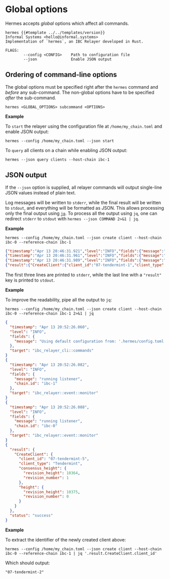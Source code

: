 # Global options

Hermes accepts _global_ options which affect all commands.

```shell
hermes {{#template ../../templates/version}}
Informal Systems <hello@informal.systems>
Implementation of `hermes`, an IBC Relayer developed in Rust.

FLAGS:
        --config <CONFIG>    Path to configuration file
        --json               Enable JSON output
```

## Ordering of command-line options

The global options must be specified right after the `hermes` command and _before_ any sub-command.
The non-global options have to be specified _after_ the sub-command.

```shell
hermes <GLOBAL_OPTIONS> subcommand <OPTIONS>
```

__Example__

To `start` the relayer using the configuration file at `/home/my_chain.toml` and enable JSON output:

```shell
hermes --config /home/my_chain.toml --json start
```

To `query` all clients on a chain while enabling JSON output:

```shell
hermes --json query clients --host-chain ibc-1
```

## JSON output

If the `--json` option is supplied, all relayer commands will output single-line JSON values instead of plain text.

Log messages will be written to `stderr`, while the final result will be written to `stdout`, and everything
will be formatted as JSON.
This allows processing only the final output using [`jq`](https://stedolan.github.io/jq/).
To process all the output using `jq`, one can redirect `stderr` to `stdout` with `hermes --json COMMAND 2>&1 | jq`.

__Example__

```shell
hermes --config /home/my_chain.toml --json create client --host-chain ibc-0 --reference-chain ibc-1
```

```json
{"timestamp":"Apr 13 20:46:31.921","level":"INFO","fields":{"message":"Using default configuration from: '.hermes/config.toml'"},"target":"ibc_relayer_cli::commands"}
{"timestamp":"Apr 13 20:46:31.961","level":"INFO","fields":{"message":"running listener","chain.id":"ibc-1"},"target":"ibc_relayer::event::monitor"}
{"timestamp":"Apr 13 20:46:31.989","level":"INFO","fields":{"message":"running listener","chain.id":"ibc-0"},"target":"ibc_relayer::event::monitor"}
{"result":{"CreateClient":{"client_id":"07-tendermint-1","client_type":"Tendermint","consensus_height":{"revision_height":10060,"revision_number":1},"height":{"revision_height":10072,"revision_number":0}}},"status":"success"}
```

The first three lines are printed to `stderr`, while the last line with a `"result"` key is printed to `stdout`.

__Example__

To improve the readability, pipe all the output to `jq`:

```
hermes --config /home/my_chain.toml --json create client --host-chain ibc-0 --reference-chain ibc-1 2>&1 | jq
```

```json
{
  "timestamp": "Apr 13 20:52:26.060",
  "level": "INFO",
  "fields": {
    "message": "Using default configuration from: '.hermes/config.toml'"
  },
  "target": "ibc_relayer_cli::commands"
}
{
  "timestamp": "Apr 13 20:52:26.082",
  "level": "INFO",
  "fields": {
    "message": "running listener",
    "chain.id": "ibc-1"
  },
  "target": "ibc_relayer::event::monitor"
}
{
  "timestamp": "Apr 13 20:52:26.088",
  "level": "INFO",
  "fields": {
    "message": "running listener",
    "chain.id": "ibc-0"
  },
  "target": "ibc_relayer::event::monitor"
}
{
  "result": {
    "CreateClient": {
      "client_id": "07-tendermint-5",
      "client_type": "Tendermint",
      "consensus_height": {
        "revision_height": 10364,
        "revision_number": 1
      },
      "height": {
        "revision_height": 10375,
        "revision_number": 0
      }
    }
  },
  "status": "success"
}
```

__Example__

To extract the identifier of the newly created client above:

```
hermes --config /home/my_chain.toml --json create client --host-chain ibc-0 --reference-chain ibc-1 | jq '.result.CreateClient.client_id'
```

Which should output:

```
"07-tendermint-2"
```
